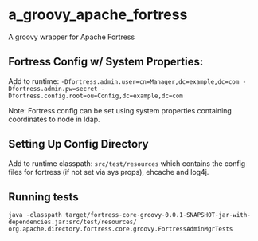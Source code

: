 # a_groovy_apache_fortress
A groovy wrapper for Apache Fortress

## Fortress Config w/ System Properties:

Add to runtime: ```-Dfortress.admin.user=cn=Manager,dc=example,dc=com -Dfortress.admin.pw=secret -Dfortress.config.root=ou=Config,dc=example,dc=com```

Note: Fortress config can be set using system properties containing coordinates to node in ldap.

## Setting Up Config Directory

Add to runtime classpath:  ```src/test/resources``` which contains the config files for fortress (if not set via sys props), ehcache and log4j.

## Running tests

```
java -classpath target/fortress-core-groovy-0.0.1-SNAPSHOT-jar-with-dependencies.jar:src/test/resources/ org.apache.directory.fortress.core.groovy.FortressAdminMgrTests
```


